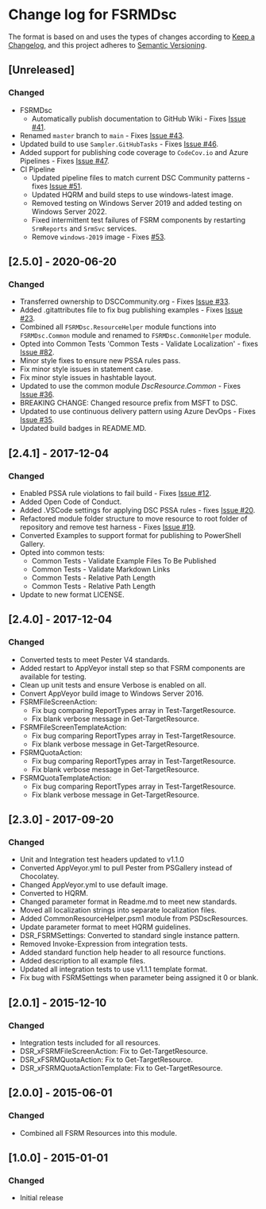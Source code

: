 # Change log for FSRMDsc

The format is based on and uses the types of changes according to [Keep a Changelog](https://keepachangelog.com/en/1.0.0/),
and this project adheres to [Semantic Versioning](https://semver.org/spec/v2.0.0.html).

## [Unreleased]

### Changed

- FSRMDsc
  - Automatically publish documentation to GitHub Wiki - Fixes [Issue #41](https://github.com/dsccommunity/FSRMDsc/issues/41).
- Renamed `master` branch to `main` - Fixes [Issue #43](https://github.com/dsccommunity/FSRMDsc/issues/43).
- Updated build to use `Sampler.GitHubTasks` - Fixes [Issue #46](https://github.com/dsccommunity/FSRMDsc/issues/46).
- Added support for publishing code coverage to `CodeCov.io` and
  Azure Pipelines - Fixes [Issue #47](https://github.com/dsccommunity/FSRMDsc/issues/47).
- CI Pipeline
  - Updated pipeline files to match current DSC Community patterns - fixes [Issue #51](https://github.com/dsccommunity/FSRMDsc/issues/51).
  - Updated HQRM and build steps to use windows-latest image.
  - Removed testing on Windows Server 2019 and added testing on Windows Server 2022.
  - Fixed intermittent test failures of FSRM components by restarting `SrmReports` and
    `SrmSvc` services.
  - Remove `windows-2019` image - Fixes [#53](https://github.com/dsccommunity/FSRMDsc/issues/53).

## [2.5.0] - 2020-06-20

### Changed

- Transferred ownership to DSCCommunity.org - Fixes [Issue #33](https://github.com/dsccommunity/FSRMDsc/issues/33).
- Added .gitattributes file to fix bug publishing examples - Fixes [Issue #23](https://github.com/PlagueHO/FSRMDsc/issues/23).
- Combined all `FSRMDsc.ResourceHelper` module functions into
  `FSRMDsc.Common` module and renamed to `FSRMDsc.CommonHelper`
  module.
- Opted into Common Tests 'Common Tests - Validate Localization' -
  fixes [Issue #82](https://github.com/PowerShell/FSRMDsc/issues/27).
- Minor style fixes to ensure new PSSA rules pass.
- Fix minor style issues in statement case.
- Fix minor style issues in hashtable layout.
- Updated to use the common module _DscResource.Common_ - Fixes [Issue #36](https://github.com/dsccommunity/FSRMDsc/issues/36).
- BREAKING CHANGE: Changed resource prefix from MSFT to DSC.
- Updated to use continuous delivery pattern using Azure DevOps - Fixes
  [Issue #35](https://github.com/dsccommunity/FSRMDsc/issues/35).
- Updated build badges in README.MD.

## [2.4.1] - 2017-12-04

### Changed

- Enabled PSSA rule violations to fail build - Fixes [Issue #12](https://github.com/PlagueHO/FSRMDsc/issues/12).
- Added Open Code of Conduct.
- Added .VSCode settings for applying DSC PSSA rules - fixes [Issue #20](https://github.com/PlagueHO/FSRMDsc/issues/20).
- Refactored module folder structure to move resource
  to root folder of repository and remove test harness - Fixes [Issue #19](https://github.com/PlagueHO/FSRMDsc/issues/19).
- Converted Examples to support format for publishing to PowerShell
  Gallery.
- Opted into common tests:
  - Common Tests - Validate Example Files To Be Published
  - Common Tests - Validate Markdown Links
  - Common Tests - Relative Path Length
  - Common Tests - Relative Path Length
- Update to new format LICENSE.

## [2.4.0] - 2017-12-04

### Changed

- Converted tests to meet Pester V4 standards.
- Added restart to AppVeyor install step so that FSRM components
  are available for testing.
- Clean up unit tests and ensure Verbose is enabled on all.
- Convert AppVeyor build image to Windows Server 2016.
- FSRMFileScreenAction:
  - Fix bug comparing ReportTypes array in Test-TargetResource.
  - Fix blank verbose message in Get-TargetResource.
- FSRMFileScreenTemplateAction:
  - Fix bug comparing ReportTypes array in Test-TargetResource.
  - Fix blank verbose message in Get-TargetResource.
- FSRMQuotaAction:
  - Fix bug comparing ReportTypes array in Test-TargetResource.
  - Fix blank verbose message in Get-TargetResource.
- FSRMQuotaTemplateAction:
  - Fix bug comparing ReportTypes array in Test-TargetResource.
  - Fix blank verbose message in Get-TargetResource.

## [2.3.0] - 2017-09-20

### Changed

- Unit and Integration test headers updated to v1.1.0
- Converted AppVeyor.yml to pull Pester from PSGallery instead of Chocolatey.
- Changed AppVeyor.yml to use default image.
- Converted to HQRM.
- Changed parameter format in Readme.md to meet new standards.
- Moved all localization strings into separate localization files.
- Added CommonResourceHelper.psm1 module from PSDscResources.
- Update parameter format to meet HQRM guidelines.
- DSR_FSRMSettings: Converted to standard single instance pattern.
- Removed Invoke-Expression from integration tests.
- Added standard function help header to all resource functions.
- Added description to all example files.
- Updated all integration tests to use v1.1.1 template format.
- Fix bug with FSRMSettings when parameter being assigned it 0 or blank.

## [2.0.1] - 2015-12-10

### Changed

- Integration tests included for all resources.
- DSR_xFSRMFileScreenAction: Fix to Get-TargetResource.
- DSR_xFSRMQuotaAction: Fix to Get-TargetResource.
- DSR_xFSRMQuotaActionTemplate: Fix to Get-TargetResource.

## [2.0.0] - 2015-06-01

### Changed

- Combined all FSRM Resources into this module.

## [1.0.0] - 2015-01-01

### Changed

- Initial release
